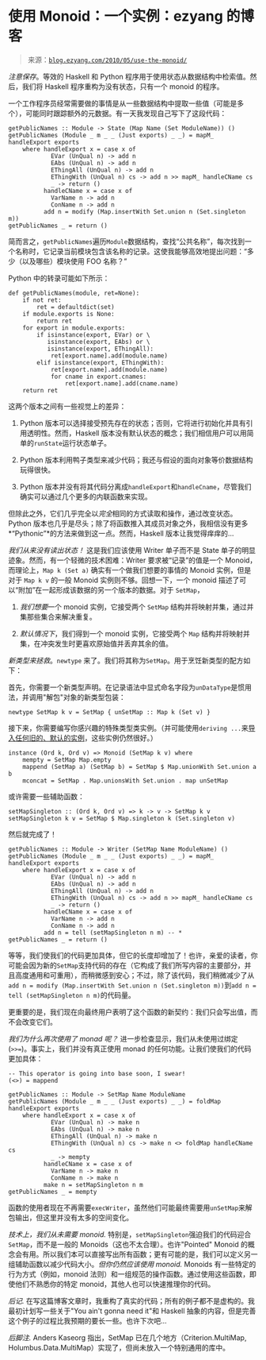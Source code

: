 <!--yml

类别：未分类

日期：2024-07-01 18:18:18

-->

# 使用 Monoid：一个实例：ezyang 的博客

> 来源：[`blog.ezyang.com/2010/05/use-the-monoid/`](http://blog.ezyang.com/2010/05/use-the-monoid/)

*注意保存*。等效的 Haskell 和 Python 程序用于使用状态从数据结构中检索值。然后，我们将 Haskell 程序重构为没有状态，只有一个 monoid 的程序。

一个工作程序员经常需要做的事情是从一些数据结构中提取一些值（可能是多个），可能同时跟踪额外的元数据。有一天我发现自己写下了这段代码：

```
getPublicNames :: Module -> State (Map Name (Set ModuleName)) ()
getPublicNames (Module _ m _ _ (Just exports) _ _) = mapM_ handleExport exports
    where handleExport x = case x of
            EVar (UnQual n) -> add n
            EAbs (UnQual n) -> add n
            EThingAll (UnQual n) -> add n
            EThingWith (UnQual n) cs -> add n >> mapM_ handleCName cs
            _ -> return ()
          handleCName x = case x of
            VarName n -> add n
            ConName n -> add n
          add n = modify (Map.insertWith Set.union n (Set.singleton m))
getPublicNames _ = return ()

```

简而言之，`getPublicNames`遍历`Module`数据结构，查找“公共名称”，每次找到一个名称时，它记录当前模块包含该名称的记录。这使我能够高效地提出问题：“多少（以及哪些）模块使用 FOO 名称？”

Python 中的转录可能如下所示：

```
def getPublicNames(module, ret=None):
    if not ret:
        ret = defaultdict(set)
    if module.exports is None:
        return ret
    for export in module.exports:
        if isinstance(export, EVar) or \
           isinstance(export, EAbs) or \
           isinstance(export, EThingAll):
            ret[export.name].add(module.name)
        elif isinstance(export, EThingWith):
            ret[export.name].add(module.name)
            for cname in export.cnames:
                ret[export.name].add(cname.name)
    return ret

```

这两个版本之间有一些视觉上的差异：

1.  Python 版本可以选择接受预先存在的状态；否则，它将进行初始化并具有引用透明性。然而，Haskell 版本没有默认状态的概念；我们相信用户可以用简单的`runState`运行状态单子。

1.  Python 版本利用鸭子类型来减少代码；我还与假设的面向对象等价数据结构玩得很快。

1.  Python 版本并没有将其代码分离成`handleExport`和`handleCname`，尽管我们确实可以通过几个更多的内联函数来实现。

但除此之外，它们几乎完全以*完全*相同的方式读取和操作，通过改变状态。Python 版本也几乎是尽头；除了将函数推入其成员对象之外，我相信没有更多*“Pythonic”*的方法来做到这一点。然而，Haskell 版本让我觉得痒痒的…

*我们从来没有读出状态！* 这是我们应该使用 Writer 单子而不是 State 单子的明显迹象。然而，有一个轻微的技术困难：Writer 要求被“记录”的值是一个 Monoid，而理论上，`Map k (Set a)` 确实有一个做我们想要的事情的 Monoid 实例，但是对于 `Map k v` 的一般 Monoid 实例则不够。回想一下，一个 monoid 描述了可以“附加”在一起形成该数据的另一个版本的数据。对于 `SetMap`，

1.  *我们想要*一个 monoid 实例，它接受两个 `SetMap` 结构并将映射并集，通过并集那些集合来解决重复。

1.  *默认情况下*，我们得到一个 monoid 实例，它接受两个 `Map` 结构并将映射并集，在冲突发生时更喜欢原始值并丢弃其余的值。

*新类型来拯救*。`newtype` 来了。我们将其称为`SetMap`。用于烹饪新类型的配方如下：

首先，你需要一个新类型声明。在记录语法中显式命名字段为`unDataType`是惯用法，并调用"解包"对象的新类型包装：

```
newtype SetMap k v = SetMap { unSetMap :: Map k (Set v) }

```

接下来，你需要编写你感兴趣的特殊类型类实例。（并可能使用`deriving ...`来[导入任何旧的、默认的实例](http://hackage.haskell.org/trac/haskell-prime/wiki/NewtypeDeriving)，这些实例仍然很好。）

```
instance (Ord k, Ord v) => Monoid (SetMap k v) where
    mempty = SetMap Map.empty
    mappend (SetMap a) (SetMap b) = SetMap $ Map.unionWith Set.union a b
    mconcat = SetMap . Map.unionsWith Set.union . map unSetMap

```

或许需要一些辅助函数：

```
setMapSingleton :: (Ord k, Ord v) => k -> v -> SetMap k v
setMapSingleton k v = SetMap $ Map.singleton k (Set.singleton v)

```

然后就完成了！

```
getPublicNames :: Module -> Writer (SetMap Name ModuleName) ()
getPublicNames (Module _ m _ _ (Just exports) _ _) = mapM_ handleExport exports
    where handleExport x = case x of
            EVar (UnQual n) -> add n
            EAbs (UnQual n) -> add n
            EThingAll (UnQual n) -> add n
            EThingWith (UnQual n) cs -> add n >> mapM_ handleCName cs
            _ -> return ()
          handleCName x = case x of
            VarName n -> add n
            ConName n -> add n
          add n = tell (setMapSingleton n m) -- *
getPublicNames _ = return ()

```

等等，我们使我们的代码更加具体，但它的长度却增加了！也许，亲爱的读者，你可能会因为新的`SetMap`支持代码的存在（它构成了我们所写内容的主要部分，并且高度通用和可重用），而稍微感到安心；不过，除了该代码，我们稍微减少了从`add n = modify (Map.insertWith Set.union n (Set.singleton m))`到`add n = tell (setMapSingleton n m)`的代码量。

更重要的是，我们现在向最终用户表明了这个函数的新契约：我们只会写出值，而不会改变它们。

*我们为什么再次使用了 monad 呢？* 进一步检查显示，我们从未使用过绑定(`>>=`)。事实上，我们并没有真正使用 monad 的任何功能。让我们使我们的代码更加具体：

```
-- This operator is going into base soon, I swear!
(<>) = mappend

getPublicNames :: Module -> SetMap Name ModuleName
getPublicNames (Module _ m _ _ (Just exports) _ _) = foldMap handleExport exports
    where handleExport x = case x of
            EVar (UnQual n) -> make n
            EAbs (UnQual n) -> make n
            EThingAll (UnQual n) -> make n
            EThingWith (UnQual n) cs -> make n <> foldMap handleCName cs
            _ -> mempty
          handleCName x = case x of
            VarName n -> make n
            ConName n -> make n
          make n = setMapSingleton n m
getPublicNames _ = mempty

```

函数的使用者现在不再需要`execWriter`，虽然他们可能最终需要用`unSetMap`来解包输出，但这里并没有太多的空间变化。

*技术上，我们从未需要 monoid.* 特别是，`setMapSingleton`强迫我们的代码迎合`SetMap`，而不是一般的 Monoids（这也不太合理）。也许"Pointed" Monoid 的概念会有用。所以我们本可以直接写出所有函数；更有可能的是，我们可以定义另一组辅助函数以减少代码大小。*但你仍然应该使用 monoid.* Monoids 有一些特定的行为方式（例如，monoid 法则）和一组规范的操作函数。通过使用这些函数，即使他们不熟悉你的特定 monoid，其他人也可以快速推理你的代码。

*后记.* 在写这篇博客文章时，我重构了真实的代码；所有的例子都不是虚构的。我最初计划写一些关于"You ain't gonna need it"和 Haskell 抽象的内容，但是完善这个例子的过程比我预期的要长一些。也许下次吧...

*后脚注.* Anders Kaseorg 指出，SetMap 已在几个地方（Criterion.MultiMap, Holumbus.Data.MultiMap）实现了，但尚未放入一个特别通用的库中。
